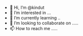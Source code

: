 - 👋 Hi, I’m @kindut 
- 👀 I’m interested in ...
- 🌱 I’m currently learning ..
- 💞️ I’m looking to collaborate on .....
- 📫 How to reach me .....

<!---
kindut/kindut is a ✨ special ✨ repository because its `README.md` (this file) appears on your GitHub profile.
You can click the Preview link to take a look at your changes.
--->

